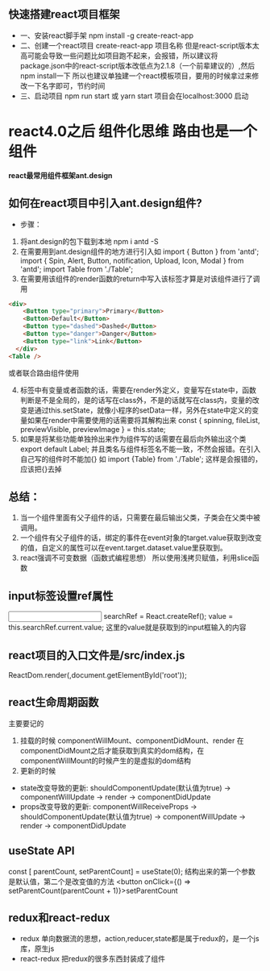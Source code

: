 ## 快速搭建react项目框架
- 一、安装react脚手架
npm install -g create-react-app
- 二、创建一个react项目
create-react-app 项目名称
但是react-script版本太高可能会导致一些问题比如项目跑不起来，会报错，所以建议将package.json中的react-script版本改低点为2.1.8（一个前辈建议的）,然后npm install一下
所以也建议单独建一个react模板项目，要用的时候拿过来修改一下名字即可，节约时间
- 三、启动项目
npm run start  或 yarn start
项目会在localhost:3000 启动

# react4.0之后 组件化思维 路由也是一个组件

**react最常用组件框架ant.design**
## 如何在react项目中引入ant.design组件?
- 步骤：
1. 将ant.design的包下载到本地
npm i antd -S
2. 在需要用到ant.design组件的地方进行引入如
import { Button } from 'antd';
import { Spin, Alert, Button, notification, Upload, Icon, Modal } from 'antd';
import  Table  from './Table';
3. 在需要用该组件的render函数的return中写入该标签才算是对该组件进行了调用
```html
<div>
    <Button type="primary">Primary</Button>
    <Button>Default</Button>
    <Button type="dashed">Dashed</Button>
    <Button type="danger">Danger</Button>
    <Button type="link">Link</Button>
  </div>
<Table />
```
或者联合路由组件使用
<Route path="/table" component={Table} />

4. 标签中有变量或者函数的话，需要在render外定义，变量写在state中，函数判断是不是全局的，是的话写在class外，不是的话就写在class内，变量的改变是通过this.setState，就像小程序的setData一样，另外在state中定义的变量如果在render中需要使用的话需要将其解构出来
  const { spinning, fileList, previewVisible, previewImage } = this.state;
5. 如果是将某些功能单独拎出来作为组件写的话需要在最后向外输出这个类
export default Label;
并且类名与组件标签名不能一致，不然会报错。在引入自己写的组件时不能加{} 如
import  {Table}  from './Table';
这样是会报错的，应该把{}去掉

## 总结：
1. 当一个组件里面有父子组件的话，只需要在最后输出父类，子类会在父类中被调用。
2. 一个组件有父子组件的话，绑定的事件在event对象的target.value获取到改变的值，自定义的属性可以在event.target.dataset.value里获取到。
3. react强调不可变数据（函数式编程思想）  所以使用浅拷贝赋值，利用slice函数

## input标签设置ref属性
<input ref={this.searchRef} />
searchRef = React.createRef();
value = this.searchRef.current.value;
这里的value就是获取到的input框输入的内容

## react项目的入口文件是/src/index.js
ReactDom.render(<App />,document.getElementById('root'));

## react生命周期函数
主要要记的
1. 挂载的时候
componentWillMount、componentDidMount、render
在componentDidMount之后才能获取到真实的dom结构，在componentWillMount的时候产生的是虚拟的dom结构
2. 更新的时候
  - state改变导致的更新:
    shouldComponentUpdate(默认值为true) -> componentWillUpdate -> render -> componentDidUpdate 
  - props改变导致的更新:
    componentWillReceiveProps -> shouldComponentUpdate(默认值为true) -> componentWillUpdate -> render -> componentDidUpdate

## useState  API
  const [ parentCount, setParentCount] = useState(0);
  结构出来的第一个参数是默认值，第二个是改变值的方法
  <button onClick={() => setParentCount(parentCount + 1)}>setParentCount</button>

## redux和react-redux
- redux     单向数据流的思想，action,reducer,state都是属于redux的，是一个js库，原生js
- react-redux 把redux的很多东西封装成了组件


